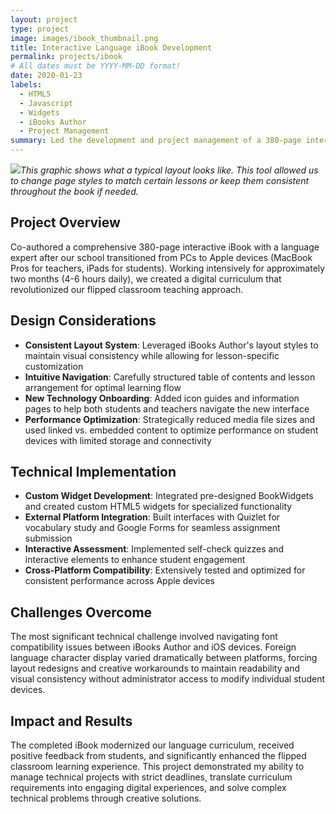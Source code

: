 ```yaml
---
layout: project
type: project
image: images/ibook_thumbnail.png
title: Interactive Language iBook Development
permalink: projects/ibook
# All dates must be YYYY-MM-DD format!
date: 2020-01-23
labels:
  - HTML5
  - Javascript
  - Widgets
  - iBooks Author
  - Project Management
summary: Led the development and project management of a 380-page interactive iBook for advanced language learners, delivering within a tight two-month timeframe. Managed daily development cycles, implemented complex layouts, and integrated interactive HTML5 widgets while solving significant technical challenges.
---
```


<img class="ui rounded image" src="../images/ibook_layout.png">*This graphic shows what a typical layout looks like. This tool allowed us to change page styles to match certain lessons or keep them consistent throughout the book if needed.*

## Project Overview

Co-authored a comprehensive 380-page interactive iBook with a language expert after our school transitioned from PCs to Apple devices (MacBook Pros for teachers, iPads for students). Working intensively for approximately two months (4-6 hours daily), we created a digital curriculum that revolutionized our flipped classroom teaching approach.

## Design Considerations

- **Consistent Layout System**: Leveraged iBooks Author's layout styles to maintain visual consistency while allowing for lesson-specific customization
- **Intuitive Navigation**: Carefully structured table of contents and lesson arrangement for optimal learning flow
- **New Technology Onboarding**: Added icon guides and information pages to help both students and teachers navigate the new interface
- **Performance Optimization**: Strategically reduced media file sizes and used linked vs. embedded content to optimize performance on student devices with limited storage and connectivity

## Technical Implementation

- **Custom Widget Development**: Integrated pre-designed BookWidgets and created custom HTML5 widgets for specialized functionality
- **External Platform Integration**: Built interfaces with Quizlet for vocabulary study and Google Forms for seamless assignment submission
- **Interactive Assessment**: Implemented self-check quizzes and interactive elements to enhance student engagement
- **Cross-Platform Compatibility**: Extensively tested and optimized for consistent performance across Apple devices

## Challenges Overcome

The most significant technical challenge involved navigating font compatibility issues between iBooks Author and iOS devices. Foreign language character display varied dramatically between platforms, forcing layout redesigns and creative workarounds to maintain readability and visual consistency without administrator access to modify individual student devices.

## Impact and Results

The completed iBook modernized our language curriculum, received positive feedback from students, and significantly enhanced the flipped classroom learning experience. This project demonstrated my ability to manage technical projects with strict deadlines, translate curriculum requirements into engaging digital experiences, and solve complex technical problems through creative solutions.